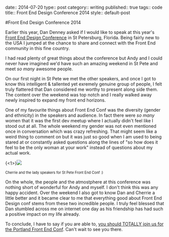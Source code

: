 date:: 2014-07-20
type:: post
category:: writing
published:: true
tags:: code
title:: Front End Design Conference 2014
style:: default-post

#Front End Design Conference 2014

Earlier this year, Dan Denney asked if I would like to speak at this year's [Front End Design Conference](http://frontenddesignconference.com/) in St Petersburg, Florida. Being fairly new to the USA I jumped at the chance to share and connect with the Front End community in this fine country.

I had read plenty of great things about the conference but Andy and I could never have imagined we'd have such an amazing weekend in St Pete and meet *so many* awesome people.

On our first night in St Pete we met the other speakers, and once I got to know this intelligent & tallented yet exremely genuine group of people, I felt truly flattered that Dan considered me worthy to present along side them. The content over the weekend was top notch and I really walked away newly inspired to expand my front end horizons.

One of my favourite things about Front End Conf was the diversity (gender and ethnicity) in the speakers and audience. In fact there were *so many* women that it was the first dev meetup where I actually didn't feel like I stood out at all. The whole weekend my gender was not even mentioned once in conversation which was crazy refreshing. That might seem like a weird thing to comment on but it was just so good when I am used to being stared at or constantly asked questions along the lines of "so how does it feel to be the only woman at your work" instead of questions about my actual work.

{<1>}![](/content/images/2014/Jul/Bs6vacVCYAMJ8Ku.jpg)

<span style="font-size: 0.8em; margin-top: -30px"> Cherrie and the lady speakers for St Pete Front End Conf :)</span>

On the whole, the people and the atmostphere at this conference was nothing short of wonderful for Andy and myself. I don't think this was any happy accident. Over the weekend I also got to know Dan and Cherrie a little better and it became clear to me that everything good about Front End Design conf stems from these two incredible people. I truly feel blessed that Dan stumbled across me on internet one day as his friendship has had such a positive impact on my life already.

To conclude, I have to say if you are able to, [you should TOTALLY join us for the Portland Front End Conf](http://frontenddesignconference.com/portland). Can't wait to see you there.
